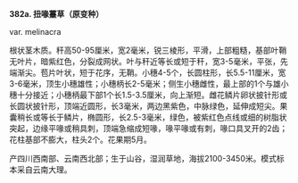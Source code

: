 **382a. 扭喙薹草（原变种）**

var. melinacra

根状茎木质。秆高50-95厘米，宽2毫米，锐三棱形，平滑，上部粗糙，基部叶鞘无叶片，暗紫红色，分裂成网状。叶与秆近等长或短于秆，宽3-5毫米，平张，先端渐尖。苞片叶状，短于花序，无鞘。小穗4-5个，长圆柱形，长5.5-11厘米，宽3-6毫米，顶生小穗雄性；小穗柄长2-5毫米；侧生小穗雌性，最上部的1个与雄小穗十分接近；小穗柄最下部1个长1.5-3.5厘米，向上渐短。雌花鳞片卵状披针形或长圆状披针形，顶端近圆形，长3毫米，两边黑紫色，中脉绿色，延伸成短尖。果囊稍长或等长于鳞片，椭圆形，长2.5-3毫米，绿色，被紫红色点线或细的树脂状突起，边缘平喙或稍具刺，顶端急缩成短喙，喙平喙或有刺，喙口具叉开的2齿；花柱基部不膨大，柱头2个。花果期5月。

产四川西南部、云南西北部；生于山谷，湿润草地，海拔2100-3450米。模式标本采自云南大理。
